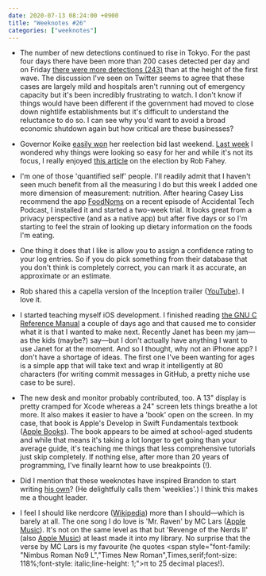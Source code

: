 ```yaml
---
date: 2020-07-13 08:24:00 +0900
title: "Weeknotes #26"
categories: ["weeknotes"]
---
```


- The number of new detections continued to rise in Tokyo. For the past four days there have been more than 200 cases detected per day and on Friday [there were more detections (243)](https://www.japantimes.co.jp/news/2020/07/10/national/coronavirus-surge-tokyo-record-243/) than at the height of the first wave. The discussion I've seen on Twitter seems to agree that these cases are largely mild and hospitals aren't running out of emergency capacity but it's been incredibly frustrating to watch. I don't know if things would have been different if the government had moved to close down nightlife establishments but it's difficult to understand the reluctance to do so. I can see why you'd want to avoid a broad economic shutdown again but how critical are these businesses?

- Governor Koike [easily won](https://www.nytimes.com/2020/07/05/world/asia/tokyo-governor-election.html) her reelection bid last weekend. [Last week](https://updates.inqk.net/post/1594003620.html) I wondered why things were looking so easy for her and while it's not its focus, I really enjoyed [this article](https://www.tokyoreview.net/2020/07/tokyos-2020-election-devolves-into-circus/) on the election by Rob Fahey.

- I'm one of those 'quantified self' people. I'll readily admit that I haven't seen much benefit from all the measuring I do but this week I added one more dimension of measurement: nutrition. After hearing Casey Liss recommend the app [FoodNoms](https://foodnoms.com) on a recent episode of Accidental Tech Podcast, I installed it and started a two-week trial. It looks great from a privacy perspective (and as a native app) but after five days or so I'm starting to feel the strain of looking up dietary information on the foods I'm eating.

- One thing it does that I like is allow you to assign a confidence rating to your log entries. So if you do pick something from their database that you don't think is completely correct, you can mark it as accurate, an approximate or an estimate.

- Rob shared this a capella version of the Inception trailer ([YouTube](https://youtu.be/d2yD4yDsiP4)). I love it.

- I started teaching myself iOS development. I finished reading [the GNU C Reference Manual](https://www.gnu.org/software/gnu-c-manual/gnu-c-manual.html) a couple of days ago and that caused me to consider what it is that I wanted to make next. Recently Janet has been my jam—as the kids (maybe?) say—but I don't actually have anything I want to use Janet for at the moment. And so I thought, why not an iPhone app? I don't have a shortage of ideas. The first one I've been wanting for ages is a simple app that will take text and wrap it intelligently at 80 characters (for writing commit messages in GitHub, a pretty niche use case to be sure).

- The new desk and monitor probably contributed, too. A 13" display is pretty cramped for Xcode whereas a 24" screen lets things breathe a lot more. It also makes it easier to have a 'book' open on the screen. In my case, that book is Apple's Develop in Swift Fundamentals textbook ([Apple Books](https://books.apple.com/us/book/develop-in-swift-fundamentals/id1511184145)). The book appears to be aimed at school-aged students and while that means it's taking a lot longer to get going than your average guide, it's teaching me things that less comprehensive tutorials just skip completely. If nothing else, after more than 20 years of programming, I've finally learnt how to use breakpoints (!).

- Did I mention that these weeknotes have inspired Brandon to start writing [his own](https://sangsara.net/2020/07/05/week-27-20/)? (He delightfully calls them 'weeklies'.) I think this makes me a thought leader.

- I feel I should like nerdcore ([Wikipedia](https://en.wikipedia.org/wiki/Nerdcore)) more than I should—which is barely at all. The one song I do love is 'Mr. Raven' by MC Lars ([Apple Music](https://music.apple.com/us/album/mr-raven/524421127?i=524421438)). It's not on the same level as that but 'Revenge of the Nerds II' (also [Apple Music](https://music.apple.com/us/album/mr-raven/524421127?i=524421438)) at least made it into my library. No surprise that the verse by MC Lars is my favourite (he quotes <span style="font-family: "Nimbus Roman No9 L","Times New Roman",Times,serif;font-size: 118%;font-style: italic;line-height: 1;">π</span> to 25 decimal places!).
